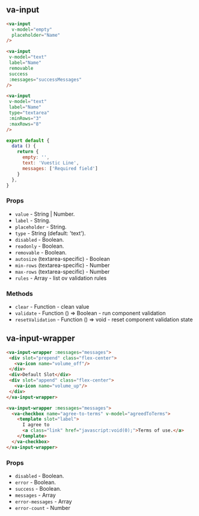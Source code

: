 ## va-input

```html
<va-input
  v-model="empty"
  placeholder="Name"
/>

<va-input
 v-model="text"
 label="Name"
 removable
 success
 :messages="successMessages"
/>

<va-input
 v-model="text"
 label="Name"
 type="textarea"
 :minRows="3"
 :maxRows="8"
/>
```

```javascript
export default {
  data () {
    return {
      empty: '',
      text: 'Vuestic Line',
      messages: ['Required field']
    }
  },
}
```

### Props
* `value` - String | Number.
* `label` - String.
* `placeholder` - String.
* `type` - String (default: 'text').
* `disabled` - Boolean.
* `readonly` - Boolean.
* `removable` - Boolean.
* `autosize` (textarea-specific) - Boolean
* `min-rows` (textarea-specific) - Number
* `max-rows` (textarea-specific) - Number
* `rules` - Array - list ov validation rules

### Methods
* `clear` - Function - clean value 
* `validate` - Function () => Boolean - run component validation 
* `resetValidation` - Function () => void - reset component validation state 



## va-input-wrapper

```html
<va-input-wrapper :messages="messages">
 <div slot="prepend" class="flex-center">
   <va-icon name="volume_off"/>
 </div>
 <div>Default Slot</div>
 <div slot="append" class="flex-center">
   <va-icon name="volume_up"/>
 </div>
</va-input-wrapper>

<va-input-wrapper :messages="messages">
  <va-checkbox name="agree-to-terms" v-model="agreedToTerms">
    <template slot="label">
      I agree to
      <a class="link" href="javascript:void(0);">Terms of use.</a>
    </template>
  </va-checkbox>
</va-input-wrapper>
```

### Props
* `disabled` - Boolean.
* `error` - Boolean.
* `success` - Boolean.
* `messages` - Array
* `error-messages` - Array
* `error-count` - Number
 